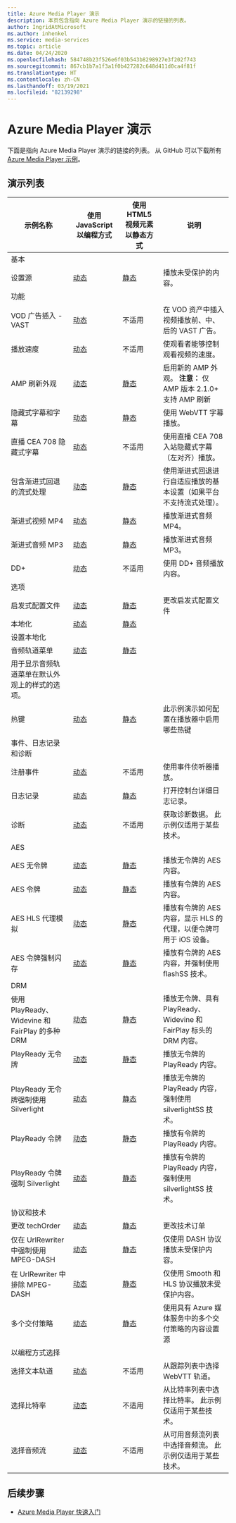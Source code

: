 ```yaml
---
title: Azure Media Player 演示
description: 本页包含指向 Azure Media Player 演示的链接的列表。
author: IngridAtMicrosoft
ms.author: inhenkel
ms.service: media-services
ms.topic: article
ms.date: 04/24/2020
ms.openlocfilehash: 584748b23f526e6f03b543b8298927e3f202f743
ms.sourcegitcommit: 867cb1b7a1f3a1f0b427282c648d411d0ca4f81f
ms.translationtype: HT
ms.contentlocale: zh-CN
ms.lasthandoff: 03/19/2021
ms.locfileid: "82139298"
---
```

# <a name="azure-media-player-demos"></a>Azure Media Player 演示

下面是指向 Azure Media Player 演示的链接的列表。 从 GitHub 可以下载所有 [Azure Media Player 示例](https://github.com/Azure-Samples/azure-media-player-samples)。

## <a name="demo-listing"></a>演示列表

| 示例名称 | 使用 JavaScript 以编程方式 | 使用 HTML5 视频元素以静态方式 | 说明 |
| ------------|----------------------------|-------------------------------------|--------------|
| 基本 |
| 设置源 | [动态](https://amp.azure.net/libs/amp/latest/samples/dynamic_setsource.html) | [静态](https://amp.azure.net/libs/amp/latest/samples/videotag_setsource.html) |播放未受保护的内容。|
| 功能 |
| VOD 广告插入 - VAST | [动态](https://amp.azure.net/libs/amp/latest/samples/dynamic_vast_ads_vod.html) | 不适用 | 在 VOD 资产中插入视频播放前、中、后的 VAST 广告。 |
| 播放速度 | [动态](https://amp.azure.net/libs/amp/latest/samples/dynamic_playback_speed.html)| 不适用 | 使观看者能够控制观看视频的速度。 |
| AMP 刷新外观 | [动态](https://amp.azure.net/libs/amp/latest/samples/dynamic_flush_skin.html) | [静态](https://amp.azure.net/libs/amp/latest/samples/videotag_flush_skin.html) | 启用新的 AMP 外观。 **注意：** 仅 AMP 版本 2.1.0+ 支持 AMP 刷新 |
| 隐藏式字幕和字幕 | [动态](https://amp.azure.net/libs/amp/latest/samples/dynamic_webvtt.html) | [静态](https://amp.azure.net/libs/amp/latest/samples/videotag_webvtt.html) | 使用 WebVTT 字幕播放。
| 直播 CEA 708 隐藏式字幕 | [动态](https://amp.azure.net/libs/amp/latest/samples/dynamic_live_captions.html) | 不适用 | 使用直播 CEA 708 入站隐藏式字幕（左对齐）播放。 |
| 包含渐进式回退的流式处理 | [动态](https://amp.azure.net/libs/amp/latest/samples/dynamic_progressiveFallback.html) | [静态](https://amp.azure.net/libs/amp/latest/samples/videotag_progressiveFallback.html) | 使用渐进式回退进行自适应播放的基本设置（如果平台不支持流式处理）。 |
| 渐进式视频 MP4 | [动态](https://amp.azure.net/libs/amp/latest/samples/dynamic_progressiveVideo.html) | [静态](https://amp.azure.net/libs/amp/latest/samples/videotag_progressiveVideo.html) | 播放渐进式音频 MP4。 |
| 渐进式音频 MP3 | [动态](https://amp.azure.net/libs/amp/latest/samples/dynamic_progressiveAudio.html) | [静态](https://amp.azure.net/libs/amp/latest/samples/videotag_progressiveAudio.html) | 播放渐进式音频 MP3。 |
| DD+ | [动态](https://amp.azure.net/libs/amp/latest/samples/dynamic_dolbyDigitalPlus.html) | 不适用 | 使用 DD+ 音频播放内容。 |
| 选项 |
| 启发式配置文件 | [动态](https://amp.azure.net/libs/amp/latest/samples/dynamic_heuristicsProfile.html) | [静态](https://amp.azure.net/libs/amp/latest/samples/videotag_heuristicsProfile.html) | 更改启发式配置文件 |
| 本地化 | [动态](https://amp.azure.net/libs/amp/latest/samples/dynamic_localization.html) | [静态](https://amp.azure.net/libs/amp/latest/samples/videotag_localization.html) |
设置本地化 |
| 音频轨道菜单 | [动态](https://amp.azure.net/libs/amp/latest/samples/dynamic_multiAudio.html) | [静态](https://amp.azure.net/libs/amp/latest/samples/videotag_multiAudio.html) |
用于显示音频轨道菜单在默认外观上的样式的选项。 |
| 热键 | [动态](https://amp.azure.net/libs/amp/latest/samples/dynamic_hotKeys.html) | [静态](https://amp.azure.net/libs/amp/latest/samples/videotag_hotKeys.html) | 此示例演示如何配置在播放器中启用哪些热键 |
| 事件、日志记录和诊断 |
| 注册事件 | [动态](https://amp.azure.net/libs/amp/latest/samples/dynamic_registerEvents.html) | 不适用 | 使用事件侦听器播放。 |
| 日志记录 | [动态](https://amp.azure.net/libs/amp/latest/samples/dynamic_logging.html) | [静态](https://amp.azure.net/libs/amp/latest/samples/videotag_logging.html) | 打开控制台详细日志记录。 |
| 诊断 | [动态](https://amp.azure.net/libs/amp/latest/samples/dynamic_diagnostics.html) | 不适用 | 获取诊断数据。 此示例仅适用于某些技术。 |
| AES |
| AES 无令牌 | [动态](https://amp.azure.net/libs/amp/latest/samples/dynamic_aes_notoken.html) | [静态](https://amp.azure.net/libs/amp/latest/samples/videotag_aes_notoken.html) | 播放无令牌的 AES 内容。 |
| AES 令牌 | [动态](https://amp.azure.net/libs/amp/latest/samples/dynamic_aes_token.html) | [静态](https://amp.azure.net/libs/amp/latest/samples/videotag_aes_token.html) | 播放有令牌的 AES 内容。 |
| AES HLS 代理模拟 | [动态](https://amp.azure.net/libs/amp/latest/samples/dynamic_aes_token_withHLSProxy.html) | [静态](https://amp.azure.net/libs/amp/latest/samples/videotag_aes_token_withHLSProxy.html) | 播放有令牌的 AES 内容，显示 HLS 的代理，以便令牌可用于 iOS 设备。 |
| AES 令牌强制闪存 | [动态](https://amp.azure.net/libs/amp/latest/samples/dynamic_aes_token_forceFlash.html) | [静态](https://amp.azure.net/libs/amp/latest/samples/videotag_aes_token_forceFlash.html) | 播放有令牌的 AES 内容，并强制使用 flashSS 技术。 |
| DRM |
| 使用 PlayReady、Widevine 和 FairPlay 的多种 DRM | [动态](https://amp.azure.net/libs/amp/latest/samples/dynamic_multiDRM_PlayReadyWidevineFairPlay_notoken.html) | [静态](https://amp.azure.net/libs/amp/latest/samples/videotag_multiDRM_PlayReadyWidevineFairPlay_notoken.html) | 播放无令牌、具有 PlayReady、Widevine 和 FairPlay 标头的 DRM 内容。 |
| PlayReady 无令牌 | [动态](https://amp.azure.net/libs/amp/latest/samples/dynamic_playready_notoken.html) | [静态](https://amp.azure.net/libs/amp/latest/samples/videotag_playready_notoken.html) | 播放无令牌的 PlayReady 内容。 |
| PlayReady 无令牌强制使用 Silverlight | [动态](https://amp.azure.net/libs/amp/latest/samples/dynamic_playready_notoken_forceSilverlight.html) | [静态](https://amp.azure.net/libs/amp/latest/samples/videotag_playready_notoken_forceSilverlight.html) | 播放无令牌的 PlayReady 内容，强制使用 silverlightSS 技术。 |
| PlayReady 令牌 | [动态](https://amp.azure.net/libs/amp/latest/samples/dynamic_playready_token.html) | [静态](https://amp.azure.net/libs/amp/latest/samples/videotag_playready_token.html) | 播放有令牌的 PlayReady 内容。 |
| PlayReady 令牌强制 Silverlight | [动态](https://amp.azure.net/libs/amp/latest/samples/dynamic_playready_token_forceSilverlight.html) | [静态](https://amp.azure.net/libs/amp/latest/samples/videotag_playready_token_forceSilverlight.html) | 播放有令牌的 PlayReady 内容，强制使用 silverlightSS 技术。 |
| 协议和技术 |
| 更改 techOrder | [动态](https://amp.azure.net/libs/amp/latest/samples/dynamic_techOrder.html) | [静态](https://amp.azure.net/libs/amp/latest/samples/videotag_techOrder.html) | 更改技术订单 |
| 仅在 UrlRewriter 中强制使用 MPEG-DASH | [动态](https://amp.azure.net/libs/amp/latest/samples/dynamic_forceDash.html) | [静态](https://amp.azure.net/libs/amp/latest/samples/videotag_forceDash.html) | 仅使用 DASH 协议播放未受保护内容。 |
| 在 UrlRewriter 中排除 MPEG-DASH | [动态](https://amp.azure.net/libs/amp/latest/samples/dynamic_forceNoDash.html) | [静态](https://amp.azure.net/libs/amp/latest/samples/videotag_forceNoDash.html) | 仅使用 Smooth 和 HLS 协议播放未受保护内容。 |
| 多个交付策略 | [动态](https://amp.azure.net/libs/amp/latest/samples/dynamic_multipleDeliveryPolicy.html) | [静态](https://amp.azure.net/libs/amp/latest/samples/videotag_multipleDeliveryPolicy.html) | 使用具有 Azure 媒体服务中的多个交付策略的内容设置源 |
| 以编程方式选择 |
| 选择文本轨道 | [动态](https://amp.azure.net/libs/amp/latest/samples/dynamic_selectTextTrack.html) | 不适用 | 从跟踪列表中选择 WebVTT 轨道。 |
| 选择比特率 | [动态](https://amp.azure.net/libs/amp/latest/samples/dynamic_selectBitrate.html) | 不适用 | 从比特率列表中选择比特率。 此示例仅适用于某些技术。 |
| 选择音频流 | [动态](https://amp.azure.net/libs/amp/latest/samples/dynamic_selectAudioStream.html) | 不适用 | 从可用音频流列表中选择音频流。 此示例仅适用于某些技术。 |

## <a name="next-steps"></a>后续步骤

<!---Some context for the following links goes here--->
- [Azure Media Player 快速入门](azure-media-player-quickstart.md)